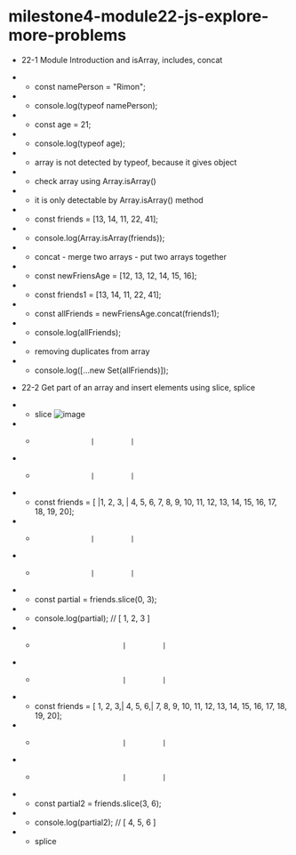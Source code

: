 # milestone4-module22-js-explore-more-problems

- 22-1 Module Introduction and isArray, includes, concat
- - const namePerson = "Rimon";
- - console.log(typeof namePerson);
- - const age = 21;
- - console.log(typeof age);
- - array is not detected by typeof, because it gives object
- - check array using Array.isArray()
- - it is only detectable by Array.isArray() method
- - const friends = [13, 14, 11, 22, 41];
- - console.log(Array.isArray(friends));
- - concat - merge two arrays - put two arrays together
- - const newFriensAge = [12, 13, 12, 14, 15, 16];
- - const friends1 = [13, 14, 11, 22, 41];
- - const allFriends = newFriensAge.concat(friends1);
- - console.log(allFriends);
- - removing duplicates from array
- - console.log([...new Set(allFriends)]);

- 22-2 Get part of an array and insert elements using slice, splice

- - slice
    ![image](https://user-images.githubusercontent.com/51745662/183359200-cd68dbb3-aabe-4dab-ab28-80010502f099.png)

- -                   |         |
- -                   |         |
- - const friends = [ |1, 2, 3, | 4, 5, 6, 7, 8, 9, 10, 11, 12, 13, 14, 15, 16, 17, 18, 19, 20];
- -                   |         |
- -                   |         |
- - const partial = friends.slice(0, 3);
- - console.log(partial); // [ 1, 2, 3 ]
- -                           |         |
- -                           |         |
- - const friends = [ 1, 2, 3,| 4, 5, 6,| 7, 8, 9, 10, 11, 12, 13, 14, 15, 16, 17, 18, 19, 20];
- -                           |         |
- -                           |         |
- - const partial2 = friends.slice(3, 6);
- - console.log(partial2); // [ 4, 5, 6 ]

- - splice
